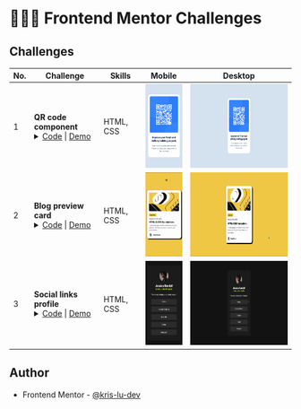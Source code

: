 # 🧑🏻‍💻 Frontend Mentor Challenges

<!-- ## Introduction -->

## Challenges

| No. | Challenge | Skills | Mobile                                                                | Desktop                                                        |
| --- | --------------------------------------------------------------------------------------------------------------------------------------------------------------------------------------------------------------------------------------------------|------------------------------------------------------------------------------------------------------------------------------------------------------------------------------------------------------- | --------------------------------------------------------------------- | -------------------------------------------------------------- |
| 1   | **QR code component** <br/> <details><summary>[Code](/01-QR-code-component/) \| [Demo](https://kris-lu-dev.github.io/Frontend-Mentor-Challenges/01-QR-code-component/) </summary>Simple QR code component</details>                                             | HTML, CSS | <img src="/01-QR-code-component/Screenshot-mobile.png" height="150"/>            | <img src="/01-QR-code-component/Screenshot.png" height="150"/>            |
| 2   | **Blog preview card** <br/> <details><summary>[Code](/02-Blog-preview-card/) \| [Demo](https://kris-lu-dev.github.io/Frontend-Mentor-Challenges/02-Blog-preview-card/) </summary>Simple card layout with hover effect</details>                                             | HTML, CSS | <img src="/02-Blog-preview-card/Screenshot-mobile.gif" height="150"/>            | <img src="/02-Blog-preview-card/Screenshot.gif" height="150"/>            |
| 3   | **Social links profile** <br/> <details><summary>[Code](/03-Social-links-profile/) \| [Demo](https://kris-lu-dev.github.io/Frontend-Mentor-Challenges/03-Social-links-profile/) </summary>Simple social profile layout with hover effect</details>                                             | HTML, CSS | <img src="/03-Social-links-profile/Screenshot-mobile.gif" height="150"/>            | <img src="/03-Social-links-profile/Screenshot.gif" height="150"/>            |



## Author
- Frontend Mentor - [@kris-lu-dev](https://www.frontendmentor.io/profile/kris-lu-dev)


